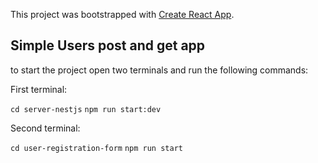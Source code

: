 This project was bootstrapped with [Create React App](https://github.com/facebook/create-react-app).

## Simple Users post and get app

to start the project open two terminals and run the following commands:

First terminal:

`cd server-nestjs`
`npm run start:dev`

Second terminal:

`cd user-registration-form`
`npm run start`

